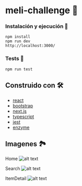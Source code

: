 # meli-challenge 🚀

### Instalación y ejecución 🔧

```
npm install
npm run dev
http://localhost:3000/
```

### Tests 🔩

```
npm run test
```

## Construido con 🛠️

- [react](https://es.reactjs.org/)
- [bootstrap](https://getbootstrap.com/)
- [next.js](https://nextjs.org/)
- [typescript](https://www.typescriptlang.org/)
- [jest](https://jestjs.io/)
- [enzyme](https://airbnb.io/enzyme/)

## Imagenes 🏞

Home
![alt text](https://i.imgur.com/7Tep9vH.png)

Search
![alt text](https://i.imgur.com/WmEH9eo.png)

ItemDetail
![alt text](https://i.imgur.com/yoxsALb.png)